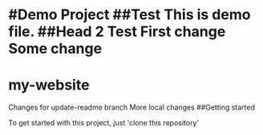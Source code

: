 #Demo Project
##Test
This is demo file.
##Head 2
Test
First change
Some change
=======
# my-website
Changes for update-readme branch
More local changes
##Getting started 

To get started  with this project, just 'clone this repository'
